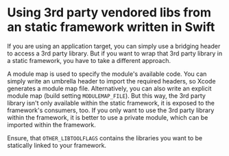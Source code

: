 # Using 3rd party vendored libs from an static framework written in Swift

If you are using an application target, you can simply use a bridging header to access a 3rd party library.
But if you want to wrap that 3rd party library in a static framework, you have to take a different approach.

A module map is used to specify the module's available code.
You can simply write an umbrella header to import the required headers, so Xcode generates a module map file.
Alternatively, you can also write an explicit module map (build setting `MODULEMAP_FILE`).
But this way, the 3rd party library isn't only available within the static framework, it is exposed to the framework's consumers, too.
If you only want to use the 3rd party library within the framework, it is better to use a private module, which can be imported within the framework.

Ensure, that `OTHER_LIBTOOLFLAGS` contains the libraries you want to be statically linked to your framework.
